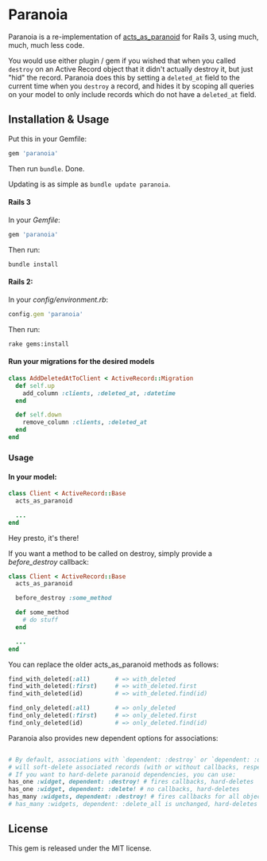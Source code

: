 # Paranoia

Paranoia is a re-implementation of [acts\_as\_paranoid](http://github.com/technoweenie/acts_as_paranoid) for Rails 3, using much, much, much less code.

You would use either plugin / gem if you wished that when you called `destroy` on an Active Record object that it didn't actually destroy it, but just "hid" the record. Paranoia does this by setting a `deleted_at` field to the current time when you `destroy` a record, and hides it by scoping all queries on your model to only include records which do not have a `deleted_at` field.

## Installation & Usage

Put this in your Gemfile:

```ruby
gem 'paranoia'
```

Then run `bundle`. Done.

Updating is as simple as `bundle update paranoia`.

#### Rails 3

In your _Gemfile_:

```ruby
gem 'paranoia'
```

Then run:

```shell
bundle install
```

#### Rails 2:

In your _config/environment.rb_:

```ruby
config.gem 'paranoia'
```

Then run:

```shell
rake gems:install
```

#### Run your migrations for the desired models

```ruby
class AddDeletedAtToClient < ActiveRecord::Migration
  def self.up
    add_column :clients, :deleted_at, :datetime
  end

  def self.down
    remove_column :clients, :deleted_at
  end
end
```

### Usage

#### In your model:

```ruby
class Client < ActiveRecord::Base
  acts_as_paranoid

  ...
end
```

Hey presto, it's there!

If you want a method to be called on destroy, simply provide a _before\_destroy_ callback:

```ruby
class Client < ActiveRecord::Base
  acts_as_paranoid

  before_destroy :some_method

  def some_method
    # do stuff
  end

  ...
end
```

You can replace the older acts_as_paranoid methods as follows:

```ruby
find_with_deleted(:all)       # => with_deleted
find_with_deleted(:first)     # => with_deleted.first
find_with_deleted(id)         # => with_deleted.find(id)

find_only_deleted(:all)       # => only_deleted
find_only_deleted(:first)     # => only_deleted.first
find_only_deleted(id)         # => only_deleted.find(id)
```

Paranoia also provides new dependent options for associations:

```ruby

# By default, associations with `dependent: :destroy` or `dependent: :delete`
# will soft-delete associated records (with or without callbacks, respectively).
# If you want to hard-delete paranoid dependencies, you can use:
has_one :widget, dependent: :destroy! # fires callbacks, hard-deletes
has_one :widget, dependent: :delete! # no callbacks, hard-deletes
has_many :widgets, dependent: :destroy! # fires callbacks for all objects, hard-deletes
# has_many :widgets, dependent: :delete_all is unchanged, hard-deletes w/o callbacks
```

## License

This gem is released under the MIT license.